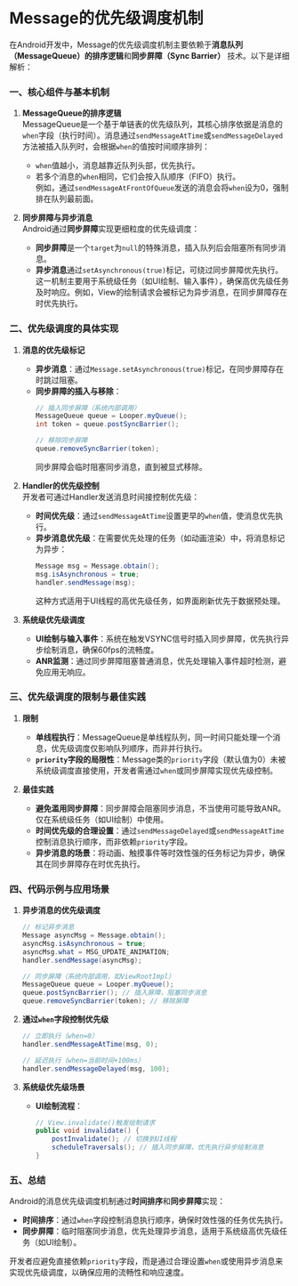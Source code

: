 # Message的优先级调度机制

在Android开发中，Message的优先级调度机制主要依赖于**消息队列（MessageQueue）的排序逻辑**和**同步屏障（Sync Barrier）** 技术。以下是详细解析：

### 一、核心组件与基本机制
1. **MessageQueue的排序逻辑**  
   MessageQueue是一个基于单链表的优先级队列，其核心排序依据是消息的`when`字段（执行时间）。消息通过`sendMessageAtTime`或`sendMessageDelayed`方法被插入队列时，会根据`when`的值按时间顺序排列：  
   - `when`值越小，消息越靠近队列头部，优先执行。  
   - 若多个消息的`when`相同，它们会按入队顺序（FIFO）执行。  
   例如，通过`sendMessageAtFrontOfQueue`发送的消息会将`when`设为0，强制排在队列最前面。

2. **同步屏障与异步消息**  
   Android通过**同步屏障**实现更细粒度的优先级调度：  
   - **同步屏障**是一个`target`为`null`的特殊消息，插入队列后会阻塞所有同步消息。  
   - **异步消息**通过`setAsynchronous(true)`标记，可绕过同步屏障优先执行。  
   这一机制主要用于系统级任务（如UI绘制、输入事件），确保高优先级任务及时响应。例如，View的绘制请求会被标记为异步消息，在同步屏障存在时优先执行。

### 二、优先级调度的具体实现
1. **消息的优先级标记**  
   - **异步消息**：通过`Message.setAsynchronous(true)`标记，在同步屏障存在时跳过阻塞。  
   - **同步屏障的插入与移除**：  
     ```java
     // 插入同步屏障（系统内部调用）
     MessageQueue queue = Looper.myQueue();
     int token = queue.postSyncBarrier();
     
     // 移除同步屏障
     queue.removeSyncBarrier(token);
     ```
     同步屏障会临时阻塞同步消息，直到被显式移除。

2. **Handler的优先级控制**  
   开发者可通过Handler发送消息时间接控制优先级：  
   - **时间优先级**：通过`sendMessageAtTime`设置更早的`when`值，使消息优先执行。  
   - **异步消息优先级**：在需要优先处理的任务（如动画渲染）中，将消息标记为异步：  
     ```java
     Message msg = Message.obtain();
     msg.isAsynchronous = true;
     handler.sendMessage(msg);
     ```
     这种方式适用于UI线程的高优先级任务，如界面刷新优先于数据预处理。

3. **系统级优先级调度**  
   - **UI绘制与输入事件**：系统在触发VSYNC信号时插入同步屏障，优先执行异步绘制消息，确保60fps的流畅度。  
   - **ANR监测**：通过同步屏障阻塞普通消息，优先处理输入事件超时检测，避免应用无响应。

### 三、优先级调度的限制与最佳实践
1. **限制**  
   - **单线程执行**：MessageQueue是单线程队列，同一时间只能处理一个消息，优先级调度仅影响队列顺序，而非并行执行。  
   - **`priority`字段的局限性**：Message类的`priority`字段（默认值为0）未被系统级调度直接使用，开发者需通过`when`或同步屏障实现优先级控制。

2. **最佳实践**  
   - **避免滥用同步屏障**：同步屏障会阻塞同步消息，不当使用可能导致ANR。仅在系统级任务（如UI绘制）中使用。  
   - **时间优先级的合理设置**：通过`sendMessageDelayed`或`sendMessageAtTime`控制消息执行顺序，而非依赖`priority`字段。  
   - **异步消息的场景**：将动画、触摸事件等时效性强的任务标记为异步，确保其在同步屏障存在时优先执行。

### 四、代码示例与应用场景
1. **异步消息的优先级调度**  
   ```java
   // 标记异步消息
   Message asyncMsg = Message.obtain();
   asyncMsg.isAsynchronous = true;
   asyncMsg.what = MSG_UPDATE_ANIMATION;
   handler.sendMessage(asyncMsg);

   // 同步屏障（系统内部调用，如ViewRootImpl）
   MessageQueue queue = Looper.myQueue();
   queue.postSyncBarrier(); // 插入屏障，阻塞同步消息
   queue.removeSyncBarrier(token); // 移除屏障
   ```

2. **通过`when`字段控制优先级**  
   ```java
   // 立即执行（when=0）
   handler.sendMessageAtTime(msg, 0);

   // 延迟执行（when=当前时间+100ms）
   handler.sendMessageDelayed(msg, 100);
   ```

3. **系统级优先级场景**  
   - **UI绘制流程**：  
     ```java
     // View.invalidate()触发绘制请求
     public void invalidate() {
         postInvalidate(); // 切换到UI线程
         scheduleTraversals(); // 插入同步屏障，优先执行异步绘制消息
     }
     ```

### 五、总结
Android的消息优先级调度机制通过**时间排序**和**同步屏障**实现：  
- **时间排序**：通过`when`字段控制消息执行顺序，确保时效性强的任务优先执行。  
- **同步屏障**：临时阻塞同步消息，优先处理异步消息，适用于系统级高优先级任务（如UI绘制）。  

开发者应避免直接依赖`priority`字段，而是通过合理设置`when`或使用异步消息来实现优先级调度，以确保应用的流畅性和响应速度。